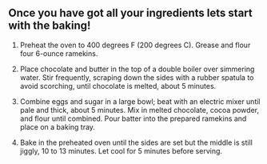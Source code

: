 ## Once you have got all your ingredients lets start with the baking!

1. Preheat the oven to 400 degrees F (200 degrees C). Grease and flour four 6-ounce ramekins.

2. Place chocolate and butter in the top of a double boiler over simmering water. Stir frequently, scraping down the sides with a rubber spatula to avoid scorching, until chocolate is melted, about 5 minutes.

3. Combine eggs and sugar in a large bowl; beat with an electric mixer until pale and thick, about 5 minutes. Mix in melted chocolate, cocoa powder, and flour until combined. Pour batter into the prepared ramekins and place on a baking tray.

4. Bake in the preheated oven until the sides are set but the middle is still jiggly, 10 to 13 minutes. Let cool for 5 minutes before serving.